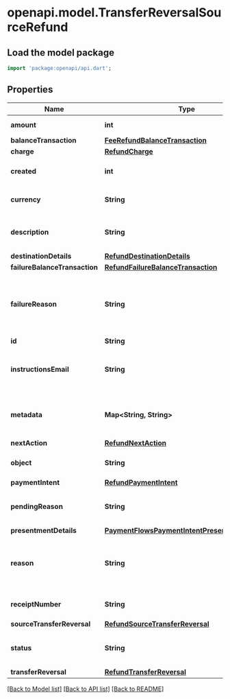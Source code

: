 # openapi.model.TransferReversalSourceRefund

## Load the model package
```dart
import 'package:openapi/api.dart';
```

## Properties
Name | Type | Description | Notes
------------ | ------------- | ------------- | -------------
**amount** | **int** | Amount, in cents (or local equivalent). | 
**balanceTransaction** | [**FeeRefundBalanceTransaction**](FeeRefundBalanceTransaction.md) |  | [optional] 
**charge** | [**RefundCharge**](RefundCharge.md) |  | [optional] 
**created** | **int** | Time at which the object was created. Measured in seconds since the Unix epoch. | 
**currency** | **String** | Three-letter [ISO currency code](https://www.iso.org/iso-4217-currency-codes.html), in lowercase. Must be a [supported currency](https://stripe.com/docs/currencies). | 
**description** | **String** | An arbitrary string attached to the object. You can use this for displaying to users (available on non-card refunds only). | [optional] 
**destinationDetails** | [**RefundDestinationDetails**](RefundDestinationDetails.md) |  | [optional] 
**failureBalanceTransaction** | [**RefundFailureBalanceTransaction**](RefundFailureBalanceTransaction.md) |  | [optional] 
**failureReason** | **String** | Provides the reason for the refund failure. Possible values are: `lost_or_stolen_card`, `expired_or_canceled_card`, `charge_for_pending_refund_disputed`, `insufficient_funds`, `declined`, `merchant_request`, or `unknown`. | [optional] 
**id** | **String** | Unique identifier for the object. | 
**instructionsEmail** | **String** | For payment methods without native refund support (for example, Konbini, PromptPay), provide an email address for the customer to receive refund instructions. | [optional] 
**metadata** | **Map<String, String>** | Set of [key-value pairs](https://stripe.com/docs/api/metadata) that you can attach to an object. This can be useful for storing additional information about the object in a structured format. | [optional] [default to const {}]
**nextAction** | [**RefundNextAction**](RefundNextAction.md) |  | [optional] 
**object** | **String** | String representing the object's type. Objects of the same type share the same value. | 
**paymentIntent** | [**RefundPaymentIntent**](RefundPaymentIntent.md) |  | [optional] 
**pendingReason** | **String** | Provides the reason for why the refund is pending. Possible values are: `processing`, `insufficient_funds`, or `charge_pending`. | [optional] 
**presentmentDetails** | [**PaymentFlowsPaymentIntentPresentmentDetails**](PaymentFlowsPaymentIntentPresentmentDetails.md) |  | [optional] 
**reason** | **String** | Reason for the refund, which is either user-provided (`duplicate`, `fraudulent`, or `requested_by_customer`) or generated by Stripe internally (`expired_uncaptured_charge`). | [optional] 
**receiptNumber** | **String** | This is the transaction number that appears on email receipts sent for this refund. | [optional] 
**sourceTransferReversal** | [**RefundSourceTransferReversal**](RefundSourceTransferReversal.md) |  | [optional] 
**status** | **String** | Status of the refund. This can be `pending`, `requires_action`, `succeeded`, `failed`, or `canceled`. Learn more about [failed refunds](https://stripe.com/docs/refunds#failed-refunds). | [optional] 
**transferReversal** | [**RefundTransferReversal**](RefundTransferReversal.md) |  | [optional] 

[[Back to Model list]](../README.md#documentation-for-models) [[Back to API list]](../README.md#documentation-for-api-endpoints) [[Back to README]](../README.md)


